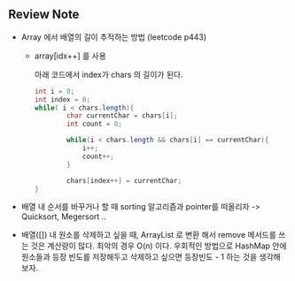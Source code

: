 ## Review Note 

- Array 에서 배열의 길이 추적하는 방법 (leetcode p443)
  - array[idx++] 를 사용 
    
    아래 코드에서 index가 chars 의 길이가 된다. 
    ```java
    int i = 0;
    int index = 0;
    while( i < chars.length){
            char currentChar = chars[i];
            int count = 0;

            while(i < chars.length && chars[i] == currentChar){
                i++;
                count++;
            }

            chars[index++] = currentChar;
    }
    ```

- 배열 내 순서를 바꾸거나 할 때 sorting 알고리즘과 pointer를 떠올리자 -> Quicksort, Megersort .. 
- 배열([]) 내 원소를 삭제하고 싶을 때, ArrayList 로 변환 해서 remove 메서드를 쓰는 것은 계산량이 많다. 최악의 경우 O(n) 이다. 
우회적인 방법으로 HashMap 안에 원소들과 등장 빈도를 저장해두고 삭제하고 싶으면 등장빈도 - 1 하는 것을 생각해보자. 
